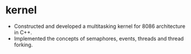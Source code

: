 # kernel
- Constructed and developed a multitasking kernel for 8086 architecture in C++.
- Implemented the concepts of semaphores, events, threads and thread forking.
